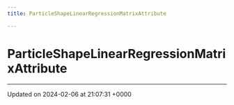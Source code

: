 ```yaml
---
title: ParticleShapeLinearRegressionMatrixAttribute

---
```


# ParticleShapeLinearRegressionMatrixAttribute





-------------------------------

Updated on 2024-02-06 at 21:07:31 +0000
